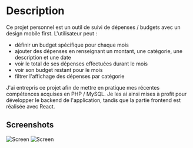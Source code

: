 # Description  

Ce projet personnel est un outil de suivi de dépenses / budgets avec un design mobile first. L'utilisateur peut :

- définir un budget spécifique pour chaque mois
- ajouter des dépenses en renseignant un montant, une catégorie, une description et une date
- voir le total de ses dépenses effectuées durant le mois
- voir son budget restant pour le mois
- filtrer l'affichage des dépenses par catégorie

J'ai entrepris ce projet afin de mettre en pratique mes récentes compétences acquises en PHP / MySQL. Je les ai ainsi mises à profit pour développer le backend de l'application, tandis que la partie frontend est réalisée avec React. 

## Screenshots 

![Screen](https://storage.googleapis.com/images_portfolio_steam/project_budget.png)
![Screen](https://storage.googleapis.com/images_portfolio_steam/project_budget%20(2).png)

